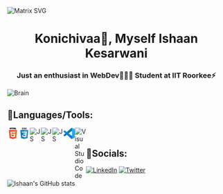  ![Matrix SVG](https://raw.githubusercontent.com/rodrigograca31/rodrigograca31/master/matrix.svg)
<h1 align="center">Konichivaa<g-emoji class="g-emoji" alias="wave" fallback-src="https://github.githubassets.com/images/icons/emoji/unicode/1f44b.png">🧋</g-emoji>,  Myself Ishaan Kesarwani</h1>
<h3 align="center"> Just an enthusiast in WebDev🧑🏻‍💻 Student at IIT Roorkee⚡️</h3>
<img align="left" alt="Brain" width="300" src="http://gifimage.net/wp-content/uploads/2017/10/cerebro-gif-tumblr-3.gif">

</br>

##  🚀Languages/Tools:
<img align="left" alt="HTML5" width="26px" src="https://raw.githubusercontent.com/github/explore/80688e429a7d4ef2fca1e82350fe8e3517d3494d/topics/html/html.png" />
<img align="left" alt="CSS3" width="26px" src="https://raw.githubusercontent.com/github/explore/80688e429a7d4ef2fca1e82350fe8e3517d3494d/topics/css/css.png" />
<img align="left" alt="JS" width="26px" src="https://static.vecteezy.com/system/resources/previews/027/127/463/original/javascript-logo-javascript-icon-transparent-free-png.png" />
<img align="left" alt="JS" width="26px" src="https://static-00.iconduck.com/assets.00/react-original-wordmark-icon-840x1024-vhmauxp6.png" />

<img align="left" alt="JS" width="26px" src="https://1000logos.net/wp-content/uploads/2023/01/Ethereum-logo.png" />
<img align="left" alt="solidity" width="26px" src="https://raw.githubusercontent.com/github/explore/80688e429a7d4ef2fca1e82350fe8e3517d3494d/topics/visual-studio-code/visual-studio-code.png" />

<img align="left" alt="Visual Studio Code" width="26px" src="https://docs.soliditylang.org/en/latest/_images/solidity_logo.svg" />
</br>

##  🚀Socials:
[![LinkedIn](https://img.shields.io/badge/LinkedIn-%230077B5.svg?logo=linkedin&logoColor=white)](https://linkedin.com/in/ishaan-kesarwani) [![Twitter](https://img.shields.io/badge/Twitter-%231DA1F2.svg?logo=Twitter&logoColor=white)](https://x.com/Ishhaaaaaaaan) 
<br />

![Ishaan's GitHub stats](https://github-readme-stats.vercel.app/api?username=IshaanXCoder&show_icons=true&theme=radical)




  

  





